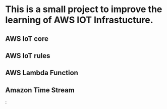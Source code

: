 # This is a small project to improve the learning of AWS IOT Infrastucture. 

## AWS IoT core 
## AWS IoT rules 
## AWS Lambda Function 
## Amazon Time Stream 

: 
